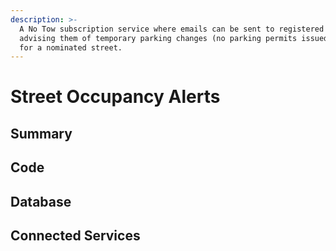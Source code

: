 ```yaml
---
description: >-
  A No Tow subscription service where emails can be sent to registered residents
  advising them of temporary parking changes (no parking permits issued  etc)
  for a nominated street.
---
```


# Street Occupancy Alerts

## Summary

## Code

## Database

## Connected Services

